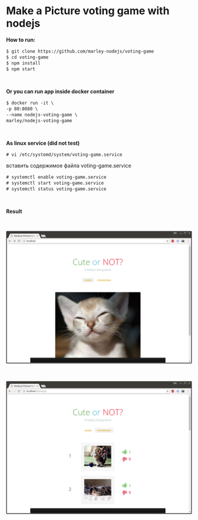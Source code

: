 # Make a Picture voting game with nodejs

**How to run:**

    $ git clone https://github.com/marley-nodejs/voting-game
    $ cd voting-game
    $ npm install
    $ npm start

<br/>

**Or you can run app inside docker container**

    $ docker run -it \
    -p 80:8080 \
    --name nodejs-voting-game \
    marley/nodejs-voting-game

<br/>

**As linux service (did not test)**

    # vi /etc/systemd/system/voting-game.service

вставить содержимое файла voting-game.service

    # systemctl enable voting-game.service
    # systemctl start voting-game.service
    # systemctl status voting-game.service

<br/>

**Result**

<br/>

![Application](/img/pic1.png?raw=true)

<br/>

![Application](/img/pic2.png?raw=true)
